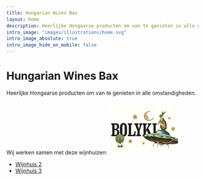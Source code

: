 ```yaml
---
title: Hungarian Wines Bax
layout: home
description: Heerlijke Hongaarse producten om van te genieten in alle omstandigheden.
intro_image: "images/illustrations/home.svg"
intro_image_absolute: true
intro_image_hide_on_mobile: false
---
```


# Hungarian Wines Bax

Heerlijke Hongaarse producten om van te genieten in alle omstandigheden.

Wij werken samen met deze wijnhuizen:
[![Bolyki](/images/features/Bolyki.jpg)](/services/)
- [Wijnhuis 2](/wijnhuis2/)
- [Wijnhuis 3](/wijnhuis3/)
` `  
` `  
